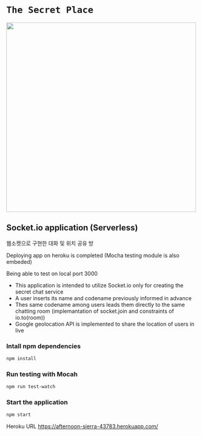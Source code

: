 
# `The Secret Place`

<image src="images/collab.png" width=500>

## Socket.io application (Serverless)
웹소켓으로 구현한 대화 및 위치 공유 방

Deploying app on heroku is completed
(Mocha testing module is also embeded)

Being able to test on local port 3000

* This application is intended to utilize Socket.io only for creating the secret chat service
* A user inserts its name and codename previously informed in advance
* Thes same codename among users leads them directly to the same chatting room (implemantation of socket.join and constraints of io.to(room))
* Google geolocation API is implemented to share the location of users in live



### Intall npm dependencies 
```bash
npm install
```

### Run testing with Mocah 
```bash
npm run test-watch
```

### Start the application
```bash
npm start
```

Heroku URL 
https://afternoon-sierra-43783.herokuapp.com/







